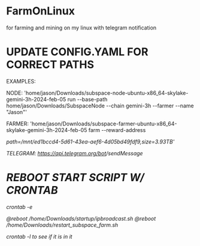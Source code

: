 # FarmOnLinux
for farming and mining on my linux with telegram notification


# UPDATE CONFIG.YAML FOR CORRECT PATHS
EXAMPLES:

NODE: 'home/jason/Downloads/subspace-node-ubuntu-x86_64-skylake-gemini-3h-2024-feb-05 run --base-path home/jason/Downloads/SubspaceNode --chain gemini-3h --farmer --name "Jason"'

FARMER: 'home/jason/Downloads/subspace-farmer-ubuntu-x86_64-skylake-gemini-3h-2024-feb-05 farm --reward-address <ADDRESS> path=/mnt/ed1bccd4-5d61-43ea-aef6-4d05bd49fdf9,size=3.93TB'

TELEGRAM: https://api.telegram.org/bot<TOKEN>/sendMessage

# REBOOT START SCRIPT W/ CRONTAB
crontab -e

@reboot /home/Downloads/startup/ipbroadcast.sh
@reboot /home/Downloads/restart_subspace_farm.sh


crontab -l to see if it is in it
